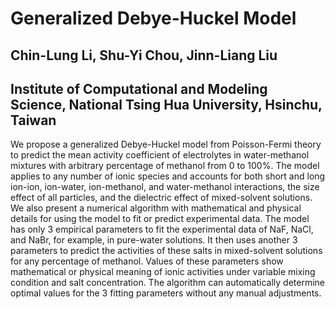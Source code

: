 # Generalized Debye-Huckel Model
## Chin-Lung Li, Shu-Yi Chou, Jinn-Liang Liu
## Institute of Computational and Modeling Science, National Tsing Hua University, Hsinchu, Taiwan
We propose a generalized Debye-Huckel model from Poisson-Fermi theory to predict the mean activity coefficient of
electrolytes in water-methanol mixtures with arbitrary percentage of methanol from 0 to 100%. The model applies
to any number of ionic species and accounts for both short and long ion-ion, ion-water, ion-methanol, and water-methanol interactions, the size effect of all particles, and the dielectric effect of mixed-solvent solutions. We also
present a numerical algorithm with mathematical and physical details for using the model to fit or predict experimental
data. The model has only 3 empirical parameters to fit the experimental data of NaF, NaCl, and NaBr, for example,
in pure-water solutions. It then uses another 3 parameters to predict the activities of these salts in mixed-solvent
solutions for any percentage of methanol. Values of these parameters show mathematical or physical meaning of ionic
activities under variable mixing condition and salt concentration. The algorithm can automatically determine optimal
values for the 3 fitting parameters without any manual adjustments.
